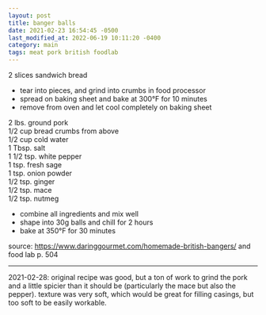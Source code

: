 ```yaml
---
layout: post
title: banger balls
date: 2021-02-23 16:54:45 -0500
last_modified_at: 2022-06-19 10:11:20 -0400
category: main
tags: meat pork british foodlab
---
```


2 slices sandwich bread  
* tear into pieces, and grind into crumbs in food processor
* spread on baking sheet and bake at 300°F for 10 minutes
* remove from oven and let cool completely on baking sheet

2 lbs. ground pork  
1/2 cup bread crumbs from above  
1/2 cup cold water  
1 Tbsp. salt  
1 1/2 tsp. white pepper  
1 tsp. fresh sage  
1 tsp. onion powder  
1/2 tsp. ginger  
1/2 tsp. mace  
1/2 tsp. nutmeg  
* combine all ingredients and mix well
* shape into 30g balls and chill for 2 hours
* bake at 350°F for 30 minutes

source: <https://www.daringgourmet.com/homemade-british-bangers/> and food lab p. 504

---

2021-02-28: original recipe was good, but a ton of work to grind the pork and a little spicier than
it should be (particularly the mace but also the pepper). texture was very soft, which would be
great for filling casings, but too soft to be easily workable.
